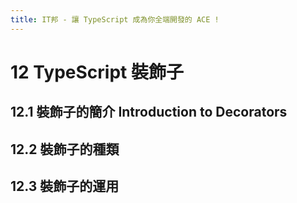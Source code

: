 ```yaml
---
title: IT邦 - 讓 TypeScript 成為你全端開發的 ACE !
---
```


# 12 TypeScript 裝飾子

## 12.1 裝飾子的簡介 Introduction to Decorators

## 12.2 裝飾子的種類

## 12.3 裝飾子的運用